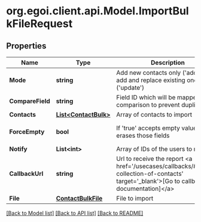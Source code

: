
# org.egoi.client.api.Model.ImportBulkFileRequest

## Properties

Name | Type | Description | Notes
------------ | ------------- | ------------- | -------------
**Mode** | **string** | Add new contacts only (&#39;add&#39;) or add and replace existing ones (&#39;update&#39;) | 
**CompareField** | **string** | Field ID which will be mapped for comparison to prevent duplicates) | 
**Contacts** | [**List&lt;ContactBulk&gt;**](ContactBulk.md) | Array of contacts to import | 
**ForceEmpty** | **bool** | If &#39;true&#39; accepts empty values and erases those fields | [optional] [default to false]
**Notify** | **List&lt;int&gt;** | Array of IDs of the users to notify | [optional] 
**CallbackUrl** | **string** | Url to receive the report &lt;a href&#x3D;&#39;/usecases/callbacks/#import-collection-of-contacts&#39; target&#x3D;&#39;_blank&#39;&gt;[Go to callback documentation]&lt;/a&gt; | [optional] 
**File** | [**ContactBulkFile**](ContactBulkFile.md) | File to import | 

[[Back to Model list]](../README.md#documentation-for-models)
[[Back to API list]](../README.md#documentation-for-api-endpoints)
[[Back to README]](../README.md)

